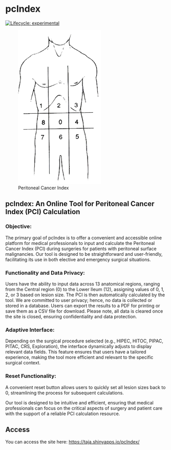 
<!-- README.md is generated from README.Rmd. Please edit that file -->

# pcIndex

<!-- badges: start -->

[![Lifecycle:
experimental](https://img.shields.io/badge/lifecycle-experimental-orange.svg)](https://lifecycle.r-lib.org/articles/stages.html#experimental)
<!-- badges: end -->

<figure>
<img src="inst/app/www/pci_score_transparent_torso.png"
alt="Peritoneal Cancer Index" />
<figcaption aria-hidden="true">Peritoneal Cancer Index</figcaption>
</figure>

## pcIndex: An Online Tool for Peritoneal Cancer Index (PCI) Calculation

### Objective:

The primary goal of pcIndex is to offer a convenient and accessible
online platform for medical professionals to input and calculate the
Peritoneal Cancer Index (PCI) during surgeries for patients with
peritoneal surface malignancies. Our tool is designed to be
straightforward and user-friendly, facilitating its use in both elective
and emergency surgical situations.

### Functionality and Data Privacy:

Users have the ability to input data across 13 anatomical regions,
ranging from the Central region (0) to the Lower Ileum (12), assigning
values of 0, 1, 2, or 3 based on lesion size. The PCI is then
automatically calculated by the tool. We are committed to user privacy;
hence, no data is collected or stored in a database. Users can export
the results to a PDF for printing or save them as a CSV file for
download. Please note, all data is cleared once the site is closed,
ensuring confidentiality and data protection.

### Adaptive Interface:

Depending on the surgical procedure selected (e.g., HIPEC, HITOC, PIPAC,
PITAC, CRS, Exploration), the interface dynamically adjusts to display
relevant data fields. This feature ensures that users have a tailored
experience, making the tool more efficient and relevant to the specific
surgical context.

### Reset Functionality:

A convenient reset button allows users to quickly set all lesion sizes
back to 0, streamlining the process for subsequent calculations.

Our tool is designed to be intuitive and efficient, ensuring that
medical professionals can focus on the critical aspects of surgery and
patient care with the support of a reliable PCI calculation resource.

## Access

You can access the site here: <https://taja.shinyapps.io/pcIndex/>
